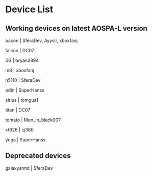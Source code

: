 # Device List #

## Working devices on latest AOSPA-L version ##

bacon | SferaDev, Ayysir, xboxfanj

falcon | DC07

G3 | bryan2894

m8 | xboxfanj

n5110 | SferaDev

odin | SuperHanss

sirius | tomgus1

titan | DC07

tomato | Men_in_black007

xt926 | cj360

yuga | SuperHanss

## Deprecated devices ##

galaxysmtd | SferaDev
